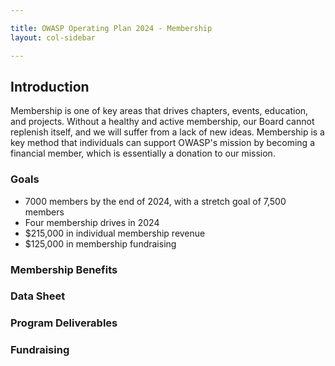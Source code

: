 ```yaml
---

title: OWASP Operating Plan 2024 - Membership
layout: col-sidebar

---
```


## Introduction

Membership is one of key areas that drives chapters, events, education, and projects. Without a healthy and active membership, our Board cannot replenish itself, and we will suffer from a lack of new ideas. Membership is a key method that individuals can support OWASP's mission by becoming a financial member, which is essentially a donation to our mission.

### Goals

- 7000 members by the end of 2024, with a stretch goal of 7,500 members 
- Four membership drives in 2024
- $215,000 in individual membership revenue
- $125,000 in membership fundraising

### Membership Benefits

### Data Sheet

### Program Deliverables

### Fundraising
